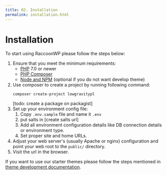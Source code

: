 ```yaml
---
title: 02. Installation
permalink: installation.html
---
```


# Installation
To start using RaccoonWP please follow the steps below:
  1. Ensure that you meet the minimum requirements:
      - [PHP](https://secure.php.net/) 7.0 or newer
      - [PHP Composer](https://getcomposer.org/)
      - [Node and NPM](https://nodejs.org/) (optional if you do not want develop theme)
  1. Use composer to create a project by running following command:
      ```
      composer create-project lowgravitypl
      ```
      [todo: create a package on packagist]
  1. Set up your environment config file:
      1. Copy `.env.sample` file and name it `.env`
      1. put salts in [create salts url]
      1. Add all environment configuration details like DB connection details or environment type.
      1. Set proper site and home URLs.
  1. Adjust your web server's (usually Apache or nginx) configuration and point your web root to the `public/` directory. 
  1. Visit the url in the browser.
  
  If you want to use our starter themes please follow the steps mentioned in [theme development documentation](/theme-development).